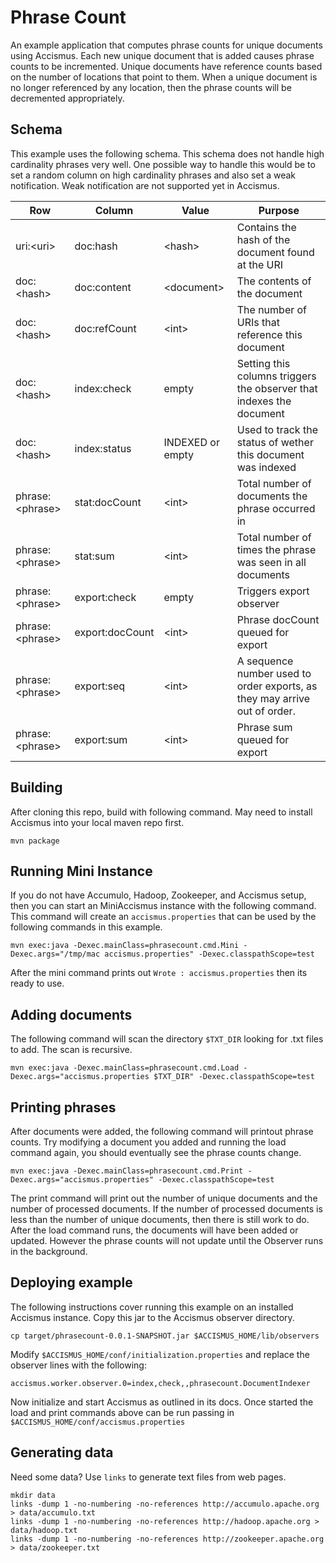 Phrase Count
============

An example application that computes phrase counts for unique documents using
Accismus. Each new unique document that is added causes phrase counts to be
incremented. Unique documents have reference counts based on the number of
locations that point to them.  When a unique document is no longer referenced
by any location, then the phrase counts will be decremented appropriately.  

Schema
------

This example uses the following schema.   This schema does not handle high
cardinality phrases very well.  One possible way to handle this would be to set
a random column on high cardinality phrases and also set a weak notification.
Weak notification are not supported yet in Accismus.

Row                   | Column          | Value             | Purpose
----------------------|-----------------|-------------------|---------------------------------------------------------------------
uri:&lt;uri&gt;       | doc:hash        | &lt;hash&gt;      | Contains the hash of the document found at the URI
doc:&lt;hash&gt;      | doc:content     | &lt;document&gt;  | The contents of the document
doc:&lt;hash&gt;      | doc:refCount    | &lt;int&gt;       | The number of URIs that reference this document 
doc:&lt;hash&gt;      | index:check     | empty             | Setting this columns triggers the observer that indexes the document 
doc:&lt;hash&gt;      | index:status    | INDEXED or empty  | Used to track the status of wether this document was indexed 
phrase:&lt;phrase&gt; | stat:docCount   | &lt;int&gt;       | Total number of documents the phrase occurred in
phrase:&lt;phrase&gt; | stat:sum        | &lt;int&gt;       | Total number of times the phrase was seen in all documents
phrase:&lt;phrase&gt; | export:check    | empty             | Triggers export observer
phrase:&lt;phrase&gt; | export:docCount | &lt;int&gt;       | Phrase docCount queued for export
phrase:&lt;phrase&gt; | export:seq      | &lt;int&gt;       | A sequence number used to order exports, as they may arrive out of order.
phrase:&lt;phrase&gt; | export:sum      | &lt;int&gt;       | Phrase sum queued for export

Building
--------

After cloning this repo, build with following command.  May need to install
Accismus into your local maven repo first.

```
mvn package 
```

Running Mini Instance
---------------------

If you do not have Accumulo, Hadoop, Zookeeper, and Accismus setup, then you
can start an MiniAccismus instance with the following command.  This command
will create an `accismus.properties` that can be used by the following commands
in this example.

```
mvn exec:java -Dexec.mainClass=phrasecount.cmd.Mini -Dexec.args="/tmp/mac accismus.properties" -Dexec.classpathScope=test 
```

After the mini command prints out `Wrote : accismus.properties` then its ready to use. 


Adding documents
----------------

The following command will scan the directory `$TXT_DIR` looking for .txt files to add.  The scan is recursive.  

```
mvn exec:java -Dexec.mainClass=phrasecount.cmd.Load -Dexec.args="accismus.properties $TXT_DIR" -Dexec.classpathScope=test
```

Printing phrases
----------------

After documents were added, the following command will printout phrase counts.
Try modifying a document you added and running the load command again, you
should eventually see the phrase counts change.

```
mvn exec:java -Dexec.mainClass=phrasecount.cmd.Print -Dexec.args="accismus.properties" -Dexec.classpathScope=test
```

The print command will print out the number of unique documents and the number
of processed documents.  If the number of processed documents is less than the
number of unique documents, then there is still work to do.  After the load
command runs, the documents will have been added or updated.  However the
phrase counts will not update until the Observer runs in the background. 


Deploying example
-----------------

The following instructions cover running this example on an installed Accismus
instance. Copy this jar to the Accismus observer directory.

```
cp target/phrasecount-0.0.1-SNAPSHOT.jar $ACCISMUS_HOME/lib/observers
```

Modify `$ACCISMUS_HOME/conf/initialization.properties` and replace the observer
lines with the following:

```
accismus.worker.observer.0=index,check,,phrasecount.DocumentIndexer
```

Now initialize and start Accismus as outlined in its docs. Once started the
load and print commands above can be run passing in
`$ACCISMUS_HOME/conf/accismus.properties`

Generating data
---------------

Need some data? Use `links` to generate text files from web pages.

```
mkdir data
links -dump 1 -no-numbering -no-references http://accumulo.apache.org > data/accumulo.txt
links -dump 1 -no-numbering -no-references http://hadoop.apache.org > data/hadoop.txt
links -dump 1 -no-numbering -no-references http://zookeeper.apache.org > data/zookeeper.txt
```

